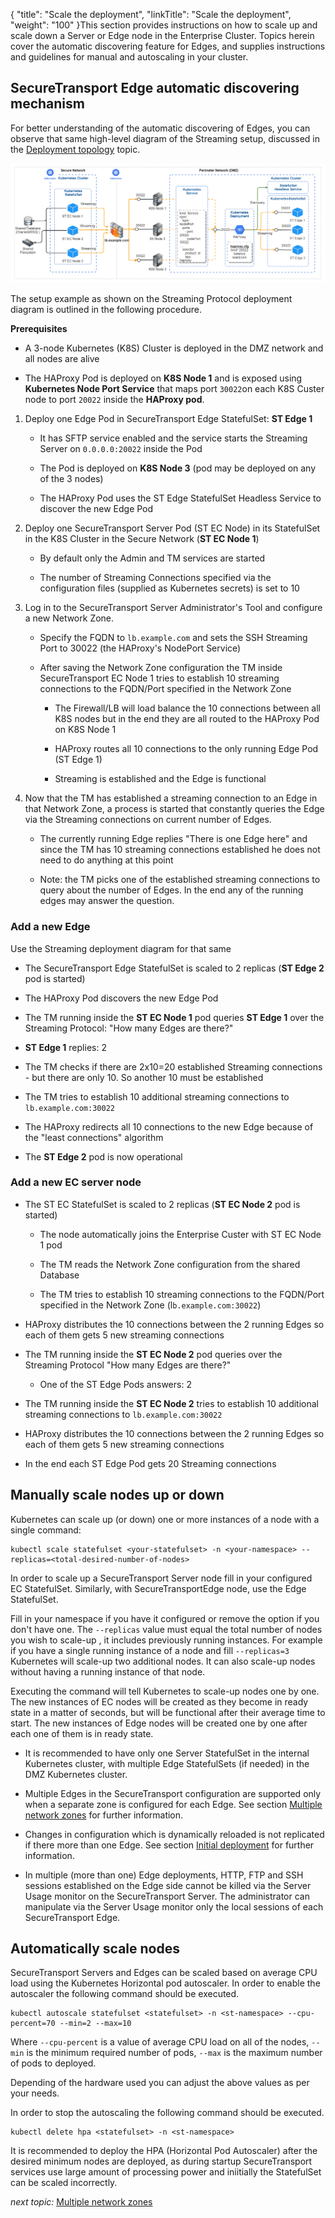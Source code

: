 {
    "title": "Scale the deployment",
    "linkTitle": "Scale the deployment",
    "weight": "100"
}This section provides instructions on how to scale up and scale down a Server or Edge node in the Enterprise Cluster. Topics herein cover the automatic discovering feature for Edges, and supplies instructions and guidelines for manual and autoscaling in your cluster.



## SecureTransport Edge automatic discovering mechanism



For better understanding of the automatic discovering of Edges, you can observe that same high-level diagram of the Streaming setup, discussed in the [Deployment topology](../deployment-topology) topic.



![](streaming-protocol.png)



The setup example as shown on the Streaming Protocol deployment diagram is outlined in the following procedure.



**Prerequisites**



-   A 3-node Kubernetes (K8S) Cluster is deployed in the DMZ network and all nodes are alive

-   The HAProxy Pod is deployed on **K8S Node 1** and is exposed using **Kubernetes Node Port Service** that maps port `30022`on each K8S Custer node to port `20022` inside the **HAProxy pod**.



1.  Deploy one Edge Pod in SecureTransport Edge StatefulSet: **ST Edge 1**  

    

    -   It has SFTP service enabled and the service starts the Streaming Server on `0.0.0.0:20022` inside the Pod

    -   The Pod is deployed on **K8S Node 3** (pod may be deployed on any of the 3 nodes)

    -   The HAProxy Pod uses the ST Edge StatefulSet Headless Service to discover the new Edge Pod

2.  Deploy one SecureTransport Server Pod (ST EC Node) in its StatefulSet in the K8S Cluster in the Secure Network (**ST EC Node 1**)  

    

    -   By default only the Admin and TM services are started

    -   The number of Streaming Connections specified via the configuration files (supplied as Kubernetes secrets) is set to 10

3.  Log in to the SecureTransport Server Administrator's Tool and configure a new Network Zone.  

    

    -   Specify the FQDN to `lb.example.com` and sets the SSH Streaming Port to 30022 (the HAProxy's NodePort Service)

    -   After saving the Network Zone configuration the TM inside SecureTransport EC Node 1 tries to establish 10 streaming connections to the FQDN/Port specified in the Network Zone

        -   The Firewall/LB will load balance the 10 connections between all K8S nodes but in the end they are all routed to the HAProxy Pod on K8S Node 1

        -   HAProxy routes all 10 connections to the only running Edge Pod (ST Edge 1)

        -   Streaming is established and the Edge is functional

4.  Now that the TM has established a streaming connection to an Edge in that Network Zone, a process is started that constantly queries the Edge via the Streaming connections on current number of Edges.  

    

    -   The currently running Edge replies "There is one Edge here" and since the TM has 10 streaming connections established he does not need to do anything at this point

    -   Note: the TM picks one of the established streaming connections to query about the number of Edges. In the end any of the running edges may answer the question.



### Add a new Edge



Use the Streaming deployment diagram for that same



-   The SecureTransport Edge StatefulSet is scaled to 2 replicas (**ST Edge 2** pod is started)

-   The HAProxy Pod discovers the new Edge Pod

-   The TM running inside the **ST EC Node 1** pod queries **ST Edge 1** over the Streaming Protocol: "How many Edges are there?"

-   **ST Edge 1** replies: 2

-   The TM checks if there are 2x10=20 established Streaming connections - but there are only 10. So another 10 must be established

-   The TM tries to establish 10 additional streaming connections to `lb.example.com:30022`

-   The HAProxy redirects all 10 connections to the new Edge because of the "least connections" algorithm

-   The **ST Edge 2** pod is now operational



### Add a new EC server node



-   The ST EC StatefulSet is scaled to 2 replicas (**ST EC Node 2** pod is started)

    -   The node automatically joins the Enterprise Custer with ST EC Node 1 pod

    -   The TM reads the Network Zone configuration from the shared Database

    -   The TM tries to establish 10 streaming connections to the FQDN/Port specified in the Network Zone (l`b.example.com:30022`)

-   HAProxy distributes the 10 connections between the 2 running Edges so each of them gets 5 new streaming connections

-   The TM running inside the **ST EC Node 2** pod queries over the Streaming Protocol "How many Edges are there?"

    -   One of the ST Edge Pods answers: 2

-   The TM running inside the **ST EC Node 2** tries to establish 10 additional streaming connections to `lb.example.com:30022`

-   HAProxy distributes the 10 connections between the 2 running Edges so each of them gets 5 new streaming connections

-   In the end each ST Edge Pod gets 20 Streaming connections



## Manually scale nodes up or down



Kubernetes can scale up (or down) one or more instances of a node with a single command:



    kubectl scale statefulset <your-statefulset> -n <your-namespace> --replicas=<total-desired-number-of-nodes>



In order to scale up a SecureTransport Server node fill in your configured EC StatefulSet. Similarly, with SecureTransportEdge node, use the Edge StatefulSet.



Fill in your namespace if you have it configured or remove the option if you don't have one. The `--replicas` value must equal the total number of nodes you wish to scale-up , it includes previously running instances. For example if you have a single running instance of a node and fill `--replicas=3` Kubernetes will scale-up two additional nodes. It can also scale-up nodes without having a running instance of that node.



Executing the command will tell Kubernetes to scale-up nodes one by one. The new instances of EC nodes will be created as they become in ready state in a matter of seconds, but will be functional after their average time to start. The new instances of Edge nodes will be created one by one after each one of them is in ready state.



-   It is recommended to have only one Server StatefulSet in the internal Kubernetes cluster, with multiple Edge StatefulSets (if needed) in the DMZ Kubernetes cluster.

-   Multiple Edges in the SecureTransport configuration are supported only when a separate zone is configured for each Edge. See section [Multiple network zones](../additional-network-zones) for further information.

-   Changes in configuration which is dynamically reloaded is not replicated if there more than one Edge. See section [Initial deployment](../initial-deployment) for further information.

-   In multiple (more than one) Edge deployments, HTTP, FTP and SSH sessions established on the Edge side cannot be killed via the Server Usage monitor on the SecureTransport Server. The administrator can manipulate via the Server Usage monitor only the local sessions of each SecureTransport Edge.



## Automatically scale nodes



SecureTransport Servers and Edges can be scaled based on average CPU load using the Kubernetes Horizontal pod autoscaler. In order to enable the autoscaler the following command should be executed.



    kubectl autoscale statefulset <statefulset> -n <st-namespace> --cpu-percent=70 --min=2 --max=10



Where `--cpu-percent` is a value of average CPU load on all of the nodes, `--min` is the minimum required number of pods, `--max` is the maximum number of pods to deployed.



Depending of the hardware used you can adjust the above values as per your needs.



In order to stop the autoscaling the following command should be executed.



    kubectl delete hpa <statefulset> -n <st-namespace>



It is recommended to deploy the HPA (Horizontal Pod Autoscaler) after the desired minimum nodes are deployed, as during startup SecureTransport services use large amount of processing power and iniitially the StatefulSet can be scaled incorrectly.



*next topic:* [Multiple network zones](../additional-network-zones)

